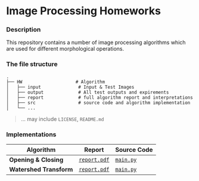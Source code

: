 # Image Processing Homeworks

### Description

This repository contains a number of image processing algorithms which are used for different morphological operations.

### The file structure
    .
    ├── HW                    # Algorithm
    │   ├── input              # Input & Test Images
    │   ├── output             # All test outputs and expirements
    │   ├── report             # full algorithm report and interpretations
    │   ├── src                # source code and algorithm implementation
    │   └── ...    
    
> ... may include `LICENSE`, `README.md`

### Implementations

| Algorithm | Report | Source Code |
| --- | --- | --- |
| **Opening & Closing** | [`report.pdf`](HW1/report/final/report.pdf) | [`main.py`](HW1/src/main.py) |
| **Watershed Transform** | [`report.pdf`](HW2/report/report.pdf) | [`main.py`](HW2/src/main.py) |
